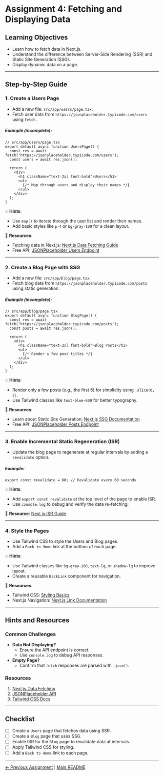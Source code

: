 # **Assignment 4: Fetching and Displaying Data**

## **Learning Objectives**
- Learn how to fetch data in Next.js.
- Understand the difference between Server-Side Rendering (SSR) and Static Site Generation (SSG).
- Display dynamic data on a page.

---

## **Step-by-Step Guide**

### **1. Create a Users Page**
- Add a new file: `src/app/users/page.tsx`.
- Fetch user data from `https://jsonplaceholder.typicode.com/users` using `fetch`.

##### Example (incomplete):
```tsx
// src/app/users/page.tsx
export default async function UsersPage() {
  const res = await fetch('https://jsonplaceholder.typicode.com/users');
  const users = await res.json();

  return (
    <div>
      <h1 className="text-2xl font-bold">Users</h1>
      <ul>
        {/* Map through users and display their names */}
      </ul>
    </div>
  );
}
```

💡 **Hints**:
- Use `map()` to iterate through the user list and render their names.
- Add basic styles like `p-4` or `bg-gray-100` for a clean layout.

🔗 **Resources**:
- Fetching data in Next.js: [Next.js Data Fetching Guide](https://nextjs.org/docs/data-fetching)
- Free API: [JSONPlaceholder Users Endpoint](https://jsonplaceholder.typicode.com/users)

---

### **2. Create a Blog Page with SSG**
- Add a new file: `src/app/blog/page.tsx`.
- Fetch blog data from `https://jsonplaceholder.typicode.com/posts` using static generation.

##### Example (incomplete):
```tsx
// src/app/blog/page.tsx
export default async function BlogPage() {
  const res = await fetch('https://jsonplaceholder.typicode.com/posts');
  const posts = await res.json();

  return (
    <div>
      <h1 className="text-2xl font-bold">Blog Posts</h1>
      <ul>
        {/* Render a few post titles */}
      </ul>
    </div>
  );
}
```

💡 **Hints**:
- Render only a few posts (e.g., the first 5) for simplicity using `.slice(0, 5)`.
- Use Tailwind classes like `text-blue-600` for better typography.

🔗 **Resources**:
- Learn about Static Site Generation: [Next.js SSG Documentation](https://nextjs.org/docs/basic-features/data-fetching#getstaticprops)
- Free API: [JSONPlaceholder Posts Endpoint](https://jsonplaceholder.typicode.com/posts)

---

### **3. Enable Incremental Static Regeneration (ISR)**
- Update the blog page to regenerate at regular intervals by adding a `revalidate` option.

##### Example:
```tsx
export const revalidate = 60; // Revalidate every 60 seconds
```

💡 **Hints**:
- Add `export const revalidate` at the top level of the page to enable ISR.
- Use `console.log` to debug and verify the data re-fetching.

🔗 **Resource**: [Next.js ISR Guide](https://nextjs.org/docs/basic-features/data-fetching#incremental-static-regeneration)

---

### **4. Style the Pages**
- Use Tailwind CSS to style the Users and Blog pages.
- Add a `Back to Home` link at the bottom of each page.

💡 **Hints**:
- Use Tailwind classes like `bg-gray-100`, `text-lg`, or `shadow-lg` to improve layout.
- Create a reusable `BackLink` component for navigation.

🔗 **Resources**:
- Tailwind CSS: [Styling Basics](https://tailwindcss.com/docs)
- Next.js Navigation: [Next.js Link Documentation](https://nextjs.org/docs/api-reference/next/link)

---

## **Hints and Resources**

### Common Challenges
- **Data Not Displaying?**
  - Ensure the API endpoint is correct.
  - Use `console.log` to debug API responses.
- **Empty Page?**
  - Confirm that `fetch` responses are parsed with `.json()`.

### Resources
1. [Next.js Data Fetching](https://nextjs.org/docs/data-fetching)
2. [JSONPlaceholder API](https://jsonplaceholder.typicode.com/)
3. [Tailwind CSS Docs](https://tailwindcss.com/docs)

---

## **Checklist**
- [ ] Create a `Users` page that fetches data using SSR.
- [ ] Create a `Blog` page that uses SSG.
- [ ] Enable ISR for the `Blog` page to revalidate data at intervals.
- [ ] Apply Tailwind CSS for styling.
- [ ] Add a `Back to Home` link to each page.

---

[← Previous Assignment](Assignment-3.md) | [Main README](../../README.md) 